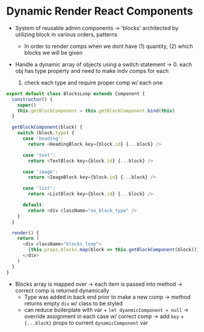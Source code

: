 # Dynamic Render React Components
- System of reusable admin components -> 'blocks' architected by utilizing block in various orders, patterns
    * In order to render comps when we dont have (1) quantity, (2) which blocks we will be given

- Handle a dynamic array of objects using a switch statement ->
    0. each obj has type property and need to make indv comps for each
    1. check each type and require proper comp w/ each one

```js
export default class BlocksLoop extends Component {
  constructor() {
    super()
    this.getBlockComponent = this.getBlockComponent.bind(this)
  }

  getBlockComponent(block) {
    switch (block.type) {
      case 'heading':
        return <HeadingBlock key={block.id} {...block} />

      case 'text':
        return <TextBlock key={block.id} {...block} />

      case 'image':
        return <ImageBlock key={block.id} {...block} />

      case 'list':
        return <ListBlock key={block.id} {...block} />

      default:
        return <div className="no_block_type" />
    }
  }

  render() {
    return (
      <div className="blocks_loop">
        {this.props.blocks.map(block => this.getBlockComponent(block))}
      </div>
    )
  }
}
```
* Blocks array is mapped over -> each item is passed into method -> correct comp is returned dynamically
    - Type was added in back end prior to make a new comp -> method returns empty `div` w/ class to be styled
    - can reduce boilerplate with var + `let dyanmicComponent = null` -> override assignment in each case w/ correct comp -> add `key` + `{...block}` props to current `dynamicComponent` var
